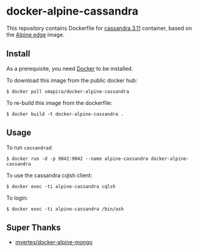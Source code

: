 # docker-alpine-cassandra

This repository contains Dockerfile for [cassandra 3.11](http://cassandra.apache.org/)
container, based on the [Alpine edge](https://hub.docker.com/_/alpine/) image.

## Install

As a prerequisite, you need [Docker](https://docker.com) to be installed.

To download this image from the public docker hub:

	$ docker pull smapira/docker-alpine-cassandra

To re-build this image from the dockerfile:

	$ docker build -t docker-alpine-cassandra .

## Usage

To run `cassandrad`:

	$ docker run -d -p 9042:9042 --name alpine-cassandra docker-alpine-cassandra

To use the cassandra cqlsh client:

	$ docker exec -ti alpine-cassandra cqlsh

To login:

	$ docker exec -ti alpine-cassandra /bin/ash

## Super Thanks
- [mvertes/docker-alpine-mongo](https://github.com/mvertes/docker-alpine-mongo)
